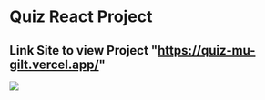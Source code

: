 # Quiz React Project
## Link Site to view Project "https://quiz-mu-gilt.vercel.app/"
<img src="https://media-hosting.imagekit.io/77b73e48bc5e4620/Screenshot%202025-04-04%20130105.png?Expires=1838367209&Key-Pair-Id=K2ZIVPTIP2VGHC&Signature=xQ9r1ZAKYgf2kPC6dXGw8zTqn2CTuy67S-RAK3h2w8CKaaQS5oM0ifgVnez4dMnQ4~M~N1uXaQlaPVDlG7humwSPqS3eSawtu7U0oDyKGqRTFnDHDSawc93kbTQdMYxx5FtPC70uZ1CtmyL6j-NLPViY12Dc7RvrDxH9Ck6iOXeS2ATamMh~FpLz75Q1-6c3hhsA-IzDMSH-JKIqQNZFrJHEjtPfqNXJr48-eCltqV4CEi~99fPt6TM8~1t5wA0DuMXesnRnDYB7BaCxsqV4Brl-MS5EimyHqc8ONqaAezfT7uANdYCOe4h5KlZeS-idDVcSHqhzluaZhpgO1EEWRQ__" align="center" />





